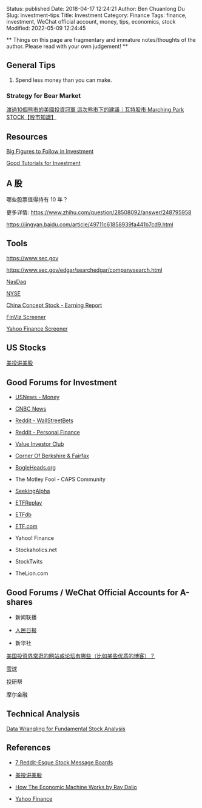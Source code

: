 Status: published
Date: 2018-04-17 12:24:21
Author: Ben Chuanlong Du
Slug: investment-tips
Title: Investment
Category: Finance
Tags: finance, investment, WeChat official account, money, tips, economics, stock
Modified: 2022-05-09 12:24:45

**
Things on this page are
fragmentary and immature notes/thoughts of the author.
Please read with your own judgement!
**

## General Tips 

1. Spend less money than you can make.

### Strategy for Bear Market

[渡過10個熊市的美國投資冠軍 這次熊市下的建議｜瓦特股市 Marching Park STOCK【股市知識】](https://www.youtube.com/watch?v=krMO0e9WhnI)

## Resources

[Big Figures to Follow in Investment](https://www.legendu.net/misc/blog/big-figures-to-follow-in-investment)

[Good Tutorials for Investment](https://www.legendu.net/misc/blog/good-tutorials-for-investment)

## A 股

哪些股票值得持有 10 年？

更多详情: https://www.zhihu.com/question/28508092/answer/248795958

https://jingyan.baidu.com/article/49711c61858939fa441b7cd9.html

## Tools 

https://www.sec.gov

https://www.sec.gov/edgar/searchedgar/companysearch.html

[NasDaq](https://www.nasdaq.com/)

[NYSE](https://www.nyse.com/index)

[China Concept Stock - Earning Report](http://tech.sina.com.cn/focus/finance_report/)

[FinViz Screener](https://finviz.com/screener.ashx)

[Yahoo Finance Screener](https://finance.yahoo.com/screener)

## US Stocks

[美投讲美股](https://www.youtube.com/channel/UCBUH38E0ngqvmTqdchWunwQ)

## Good Forums for Investment

- [USNews - Money](https://money.usnews.com/investing?int=top_nav_Investing)

- [CNBC News](https://www.cnbc.com/)

- [Reddit - WallStreetBets](https://www.reddit.com/r/wallstreetbets/)

- [Reddit - Personal Finance](https://www.reddit.com/r/personalfinance/)

- [Value Investor Club](https://valueinvestorsclub.com/)

- [Corner Of Berkshire & Fairfax](https://thecobf.com/)

- [BogleHeads.org](https://www.bogleheads.org/forum/index.php)

- The Motley Fool - CAPS Community

- [SeekingAlpha](https://seekingalpha.com/)

- [ETFReplay](https://www.etfreplay.com/)

- [ETFdb](https://etfdb.com/)

- [ETF.com](https://www.etf.com/)

- Yahoo! Finance

- Stockaholics.net

- StockTwits

- TheLion.com

## Good Forums / WeChat Official Accounts for A-shares

- 新闻联播

- [人民日报](https://cn.chinadaily.com.cn/)

- 新华社

[美国投资界常逛的网站或论坛有哪些（比如某些优质的博客）？](https://www.zhihu.com/question/62023711)


[雪球](https://xueqiu.com/)

投研帮

摩尔金融

## Technical Analysis

[Data Wrangling for Fundamental Stock Analysis](https://alpha2phi.medium.com/data-wrangling-for-fundamental-stock-analysis-d9f5a3d36056)

## References

- [7 Reddit-Esque Stock Message Boards](https://money.usnews.com/investing/stock-market-news/slideshows/reddit-esque-stock-market-forums)

- [美投讲美股](https://www.youtube.com/channel/UCBUH38E0ngqvmTqdchWunwQ)

- [How The Economic Machine Works by Ray Dalio](https://www.youtube.com/watch?v=PHe0bXAIuk0)

- [Yahoo Finance](https://finance.yahoo.com/news/)

